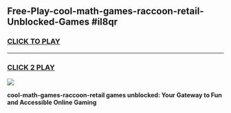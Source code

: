 
## Free-Play-cool-math-games-raccoon-retail-Unblocked-Games #il8qr
<h3>
<a href="https://news.freeplayer.one?title=cool-math-games-raccoon-retail&ref=8M">CLICK TO PLAY</a></h3>
<hr>

<h3>
<a href="https://news.freeplayer.one?title=cool-math-games-raccoon-retail&ref=8M">CLICK 2 PLAY</a>
  
</h3>

<a href="https://news.freeplayer.one?title=cool-math-games-raccoon-retail&ref=8M"><img src="https://clearcache.store/games.png"></a>


**cool-math-games-raccoon-retail games unblocked: Your Gateway to Fun and Accessible Online Gaming**
